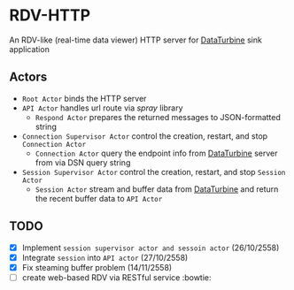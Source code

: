 # RDV-HTTP
An RDV-like (real-time data viewer) HTTP server for [DataTurbine](http://dataturbine.org) sink application

## Actors
* `Root Actor` binds the HTTP server 
* `API Actor` handles url route via _spray_ library
    * `Respond Actor` prepares the returned messages to JSON-formatted string
* `Connection Supervisor Actor` control the creation, restart, and stop `Connection Actor`
    * `Connection Actor` query the endpoint info from [DataTurbine](http://dataturbine.org) server from via DSN query string
* `Session Supervisor Actor` control the creation, restart, and stop `Session Actor`
    * `Session Actor` stream and buffer data from [DataTurbine](http://dataturbine.org) and return the recent buffer data to `API Actor`
    
## TODO
- [x] Implement `session supervisor actor and sessoin actor` (26/10/2558)
- [x] Integrate `session` into `API actor` (27/10/2558)
- [x] Fix steaming buffer problem (14/11/2558)
- [ ] create web-based RDV via RESTful service
:bowtie: